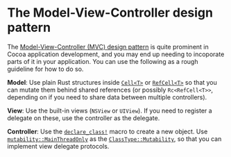 # The Model-View-Controller design pattern

The [Model-View-Controller (MVC) design pattern][mvc-doc] is quite prominent in Cocoa application development, and you may end up needing to incoporate parts of it in your application. You can use the following as a rough guideline for how to do so.

**Model**: Use plain Rust structures inside [`Cell<T>`] or [`RefCell<T>`] so that you can mutate them behind shared references (or possibly `Rc<RefCell<T>>`, depending on if you need to share data between multiple controllers).

**View**: Use the built-in views (`NSView` or `UIView`). If you need to register a delegate on these, use the controller as the delegate.

**Controller**: Use the [`declare_class!`] macro to create a new object. Use [`mutability::MainThreadOnly`] as the [`ClassType::Mutability`], so that you can implement view delegate protocols.

[mvc-doc]: https://developer.apple.com/library/archive/documentation/General/Conceptual/CocoaEncyclopedia/Model-View-Controller/Model-View-Controller.html
[`Cell<T>`]: core::cell::Cell
[`RefCell<T>`]: core::cell::RefCell
[`declare_class!`]: crate::declare_class
[`mutability::MainThreadOnly`]: crate::mutability::MainThreadOnly
[`ClassType::Mutability`]: crate::ClassType::Mutability
